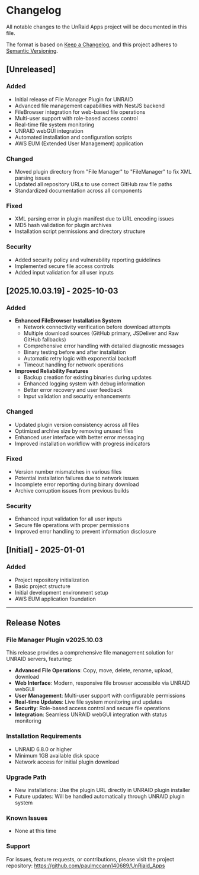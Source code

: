 # Changelog

All notable changes to the UnRaid Apps project will be documented in this file.

The format is based on [Keep a Changelog](https://keepachangelog.com/en/1.0.0/),
and this project adheres to [Semantic Versioning](https://semver.org/spec/v2.0.0.html).

## [Unreleased]

### Added
- Initial release of File Manager Plugin for UNRAID
- Advanced file management capabilities with NestJS backend
- FileBrowser integration for web-based file operations
- Multi-user support with role-based access control
- Real-time file system monitoring
- UNRAID webGUI integration
- Automated installation and configuration scripts
- AWS EUM (Extended User Management) application

### Changed
- Moved plugin directory from "File Manager" to "FileManager" to fix XML parsing issues
- Updated all repository URLs to use correct GitHub raw file paths
- Standardized documentation across all components

### Fixed
- XML parsing error in plugin manifest due to URL encoding issues
- MD5 hash validation for plugin archives
- Installation script permissions and directory structure

### Security
- Added security policy and vulnerability reporting guidelines
- Implemented secure file access controls
- Added input validation for all user inputs

## [2025.10.03.19] - 2025-10-03

### Added
- **Enhanced FileBrowser Installation System**
  - Network connectivity verification before download attempts
  - Multiple download sources (GitHub primary, JSDeliver and Raw GitHub fallbacks)
  - Comprehensive error handling with detailed diagnostic messages
  - Binary testing before and after installation
  - Automatic retry logic with exponential backoff
  - Timeout handling for network operations
- **Improved Reliability Features**
  - Backup creation for existing binaries during updates
  - Enhanced logging system with debug information
  - Better error recovery and user feedback
  - Input validation and security enhancements

### Changed
- Updated plugin version consistency across all files
- Optimized archive size by removing unused files
- Enhanced user interface with better error messaging
- Improved installation workflow with progress indicators

### Fixed
- Version number mismatches in various files
- Potential installation failures due to network issues
- Incomplete error reporting during binary download
- Archive corruption issues from previous builds

### Security
- Enhanced input validation for all user inputs
- Secure file operations with proper permissions
- Improved error handling to prevent information disclosure

## [Initial] - 2025-01-01

### Added
- Project repository initialization
- Basic project structure
- Initial development environment setup
- AWS EUM application foundation

---

## Release Notes

### File Manager Plugin v2025.10.03
This release provides a comprehensive file management solution for UNRAID servers, featuring:

- **Advanced File Operations**: Copy, move, delete, rename, upload, download
- **Web Interface**: Modern, responsive file browser accessible via UNRAID webGUI
- **User Management**: Multi-user support with configurable permissions
- **Real-time Updates**: Live file system monitoring and updates
- **Security**: Role-based access control and secure file operations
- **Integration**: Seamless UNRAID webGUI integration with status monitoring

### Installation Requirements
- UNRAID 6.8.0 or higher
- Minimum 1GB available disk space
- Network access for initial plugin download

### Upgrade Path
- New installations: Use the plugin URL directly in UNRAID plugin installer
- Future updates: Will be handled automatically through UNRAID plugin system

### Known Issues
- None at this time

### Support
For issues, feature requests, or contributions, please visit the project repository:
https://github.com/paulmccann140689/UnRiaid_Apps
